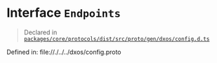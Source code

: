 # Interface `Endpoints`
> Declared in [`packages/core/protocols/dist/src/proto/gen/dxos/config.d.ts`](.)

Defined in:
file://./../../dxos/config.proto
